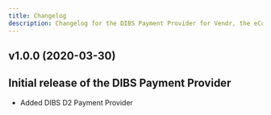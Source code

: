 ```yaml
---
title: Changelog
description: Changelog for the DIBS Payment Provider for Vendr, the eCommerce solution for Umbraco v8+
---
```


## v1.0.0 (2020-03-30) 
Initial release of the DIBS Payment Provider
--- 

<changelog>
<changelog-group category="Added">  

    
* Added DIBS D2 Payment Provider


</changelog-group>
</changelog>